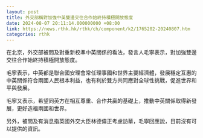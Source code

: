 ```yaml
---
layout: post
title: 外交部稱對加強中英雙邊交往合作始終持積極開放態度
date: 2024-08-07 20:11:14.000000000 +08:00
link: https://news.rthk.hk/rthk/ch/component/k2/1765202-20240807.htm
categories: rthk
---
```


在北京，外交部被問及對重新校準中英關係的看法，發言人毛寧表示，對加強雙邊交往合作始終持積極開放態度。

毛寧表示，中英都是聯合國安理會常任理事國和世界主要經濟體，發展穩定互惠的中英關係符合兩國人民根本利益，也有利於雙方共同應對全球性挑戰，促進世界和平與發展。

毛寧又表示，希望同英方在相互尊重、合作共贏的基礎上，推動中英關係取得新發展，更好造福兩國和世界。

另外，被問及有消息指英國外交大臣林德偉正考慮訪華，毛寧回應說，目前沒有可以提供的資訊。
